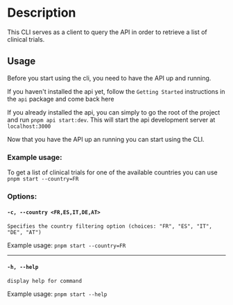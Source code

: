 # Description

This CLI serves as a client to query the API in order to retrieve a list of clinical trials.

## Usage

Before you start using the cli, you need to have the API up and running. 

If you haven't installed the api yet, follow the `Getting Started` instructions in the `api` package and come back here

If you already installed the api, you can simply to go the root of the project and run `pnpm api start:dev`. This will start the api development server at `localhost:3000`

Now that you have the API up an running you can start using the CLI.

### Example usage:

To get a list of clinical trials for one of the available countries you can use `pnpm start --country=FR`

### Options:

#### `-c, --country <FR,ES,IT,DE,AT> `
```
Specifies the country filtering option (choices: "FR", "ES", "IT", "DE", "AT")
```
Example usage: `pnpm start --country=FR`

---

#### `-h, --help`
```
display help for command
```
Example usage: `pnpm start --help`
